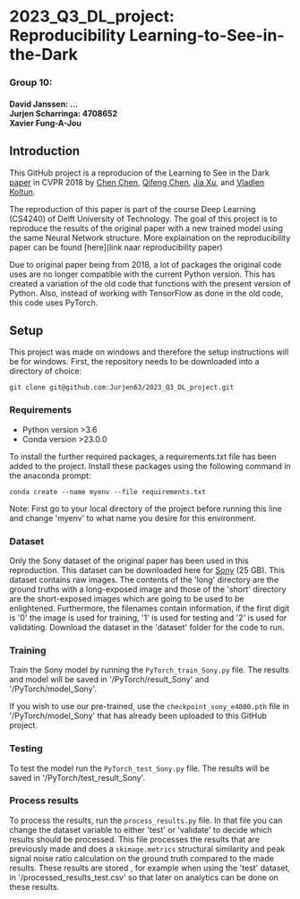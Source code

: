 # 2023_Q3_DL_project: Reproducibility Learning-to-See-in-the-Dark
### Group 10:
#### David Janssen: ...</br> Jurjen Scharringa: 4708652 </br> Xavier Fung-A-Jou


## Introduction
This GitHub project is a reproducion of the Learning to See in the Dark [paper](http://cchen156.github.io/paper/18CVPR_SID.pdf) in CVPR 2018 by [Chen Chen](http://cchen156.github.io/), [Qifeng Chen](http://cqf.io/), [Jia Xu](http://pages.cs.wisc.edu/~jiaxu/), and [Vladlen Koltun](http://vladlen.info/). 

The reproduction of this paper is part of the course Deep Learning (CS4240) of Delft University of Technology. 
The goal of this project is to reproduce the results of the original paper with a new trained model using the same Neural Network structure. 
More explaination on the reproducibility paper can be found [here](link naar reproducibility paper)

Due to original paper being from 2018, a lot of packages the original code uses are no longer compatible with the current Python version. 
This has created a variation of the old code that functions with the present version of Python.
Also, instead of working with TensorFlow as done in the old code, this code uses PyTorch. 

## Setup
This project was made on windows and therefore the setup instructions will be for windows. 
First, the repository needs to be downloaded into a directory of choice:
```
git clone git@github.com:Jurjen63/2023_Q3_DL_project.git
```

### Requirements
- Python version >3.6
- Conda version >23.0.0

To install the further required packages, a requirements.txt file has been added to the project. Install these packages using the following command in the anaconda prompt: 
```
conda create --name myenv --file requirements.txt
```
Note: First go to your local directory of the project before running this line and change 'myenv' to what name you desire for this environment. 

### Dataset
Only the Sony dataset of the original paper has been used in this reproduction. This dataset can be downloaded here for [Sony](https://storage.googleapis.com/isl-datasets/SID/Sony.zip) (25 GB).
This dataset contains raw images. 
The contents of the 'long' directory are the ground truths with a long-exposed image and those of the 'short' directory are the short-exposed images which are going to be used to be enlightened. 
Furthermore, the filenames contain information, if the first digit is '0' the image is used for training, '1' is used for testing and '2' is used for validating. 
Download the dataset in the 'dataset' folder for the code to run. 

### Training
Train the Sony model by running the ```PyTorch_train_Sony.py``` file. The results and model will be saved in '/PyTorch/result_Sony' and '/PyTorch/model_Sony'. 

If you wish to use our pre-trained, use the ```checkpoint_sony_e4000.pth``` file in '/PyTorch/model_Sony' that has already been uploaded to this GitHub project. 

### Testing
To test the model run the ```PyTorch_test_Sony.py``` file. The results will be saved in '/PyTorch/test_result_Sony'.

### Process results
To process the results, run the ```process_results.py``` file. In that file you can change the dataset variable to either 'test' or 'validate' to decide which results should be processed. 
This file processes the results that are previously made and does a ```skimage.metrics``` structural similarity and peak signal noise ratio calculation on the ground truth compared to the made results. 
These results are stored , for example when using the 'test' dataset, in '/processed_results_test.csv' so that later on analytics can be done on these results. 
